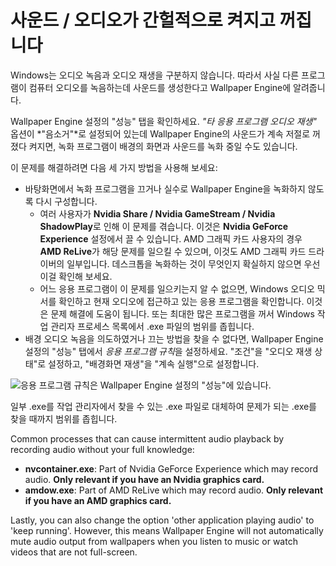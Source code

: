 # 사운드 / 오디오가 간헐적으로 켜지고 꺼집니다

Windows는 오디오 녹음과 오디오 재생을 구분하지 않습니다. 따라서 사실 다른 프로그램이 컴퓨터 오디오를 녹음하는데 사운드를 생성한다고 Wallpaper Engine에 알려줍니다.

Wallpaper Engine 설정의 "성능" 탭을 확인하세요. *"타 응용 프로그램 오디오 재생"* 옵션이 *"음소거"*로 설정되어 있는데 Wallpaper Engine의 사운드가 계속 저절로 꺼졌다 켜지면, 녹화 프로그램이 배경의 화면과 사운드를 녹화 중일 수도 있습니다.

이 문제를 해결하려면 다음 세 가지 방법을 사용해 보세요:

* 바탕화면에서 녹화 프로그램을 끄거나 실수로 Wallpaper Engine을 녹화하지 않도록 다시 구성합니다.
    * 여러 사용자가 **Nvidia Share / Nvidia GameStream / Nvidia ShadowPlay**로 인해 이 문제를 겪습니다. 이것은 **Nvidia GeForce Experience** 설정에서 끌 수 있습니다. AMD 그래픽 카드 사용자의 경우 **AMD ReLive**가 해당 문제를 일으킬 수 있으며, 이것도 AMD 그래픽 카드 드라이버의 일부입니다. 데스크톱을 녹화하는 것이 무엇인지 확실하지 않으면 우선 이걸 확인해 보세요.
    * 어느 응용 프로그램이 이 문제를 일으키는지 알 수 없으면, Windows 오디오 믹서를 확인하고 현재 오디오에 접근하고 있는 응용 프로그램을 확인합니다. 이것은 문제 해결에 도움이 됩니다. 또는 최대한 많은 프로그램을 꺼서 Windows 작업 관리자 프로세스 목록에서 .exe 파일의 범위를 좁힙니다.
* 배경 오디오 녹음을 의도하였거나 끄는 방법을 찾을 수 없다면, Wallpaper Engine 설정의 "성능" 탭에서 *응용 프로그램 규칙*을 설정하세요. "조건"을 "오디오 재생 상태"로 설정하고, "배경화면 재생"을 "계속 실행"으로 설정합니다.

![응용 프로그램 규칙은 Wallpaper Engine 설정의 "성능"에 있습니다.](./applicationrule.png)

일부 .exe를 작업 관리자에서 찾을 수 있는 .exe 파일로 대체하여 문제가 되는 .exe를 찾을 때까지 범위를 좁힙니다.

Common processes that can cause intermittent audio playback by recording audio without your full knowledge:

* **nvcontainer.exe**: Part of Nvidia GeForce Experience which may record audio. **Only relevant if you have an Nvidia graphics card.**
* **amdow.exe**: Part of AMD ReLive which may record audio. **Only relevant if you have an AMD graphics card.**

Lastly, you can also change the option 'other application playing audio' to 'keep running'. However, this means Wallpaper Engine will not automatically mute audio output from wallpapers when you listen to music or watch videos that are not full-screen.
